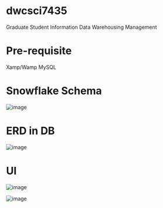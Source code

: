 # dwcsci7435
Graduate Student Information Data Warehousing Management

# Pre-requisite
Xamp/Wamp
MySQL

# Snowflake Schema
![image](https://user-images.githubusercontent.com/6746207/217693755-d57e8dec-fab3-4a0a-b2f8-1992002e4236.jpeg)

# ERD in DB
![image](https://user-images.githubusercontent.com/6746207/217695534-0d6525d6-815e-491c-a8a1-53ca86ad6ec0.png)

# UI
![image](https://user-images.githubusercontent.com/6746207/217694271-e085689b-2908-4860-bcae-7b95fb40092a.png)

![image](https://user-images.githubusercontent.com/6746207/217694996-f5ff85e8-6eb8-4efe-ae44-81cb5fbdf2ad.png)


